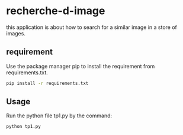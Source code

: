 # recherche-d-image

this application is about how to search for a similar image in a store of images.

## requirement

Use the package manager pip to install the requirement from requirements.txt.

```bash
pip install -r requirements.txt
```

## Usage

Run the python file tp1.py by the command:

```bash
python tp1.py
```
